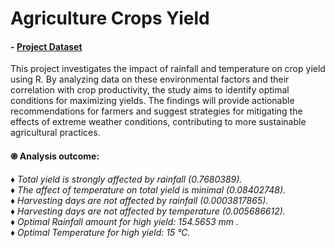 # Agriculture Crops Yield
#### - [Project Dataset]()

This project investigates the impact of rainfall and temperature on crop yield using R. By analyzing data on these environmental factors and their correlation with crop productivity, the study aims to identify optimal conditions for maximizing yields. The findings will provide actionable recommendations for farmers and suggest strategies for mitigating the effects of extreme weather conditions, contributing to more sustainable agricultural practices.

#### ֎ Analysis outcome:
♦ *Total yield is strongly affected by rainfall (0.7680389).* <br>
♦ *The affect of temperature on total yield is minimal (0.08402748).* <br>
♦ *Harvesting days are not affected by rainfall (0.0003817865).* <br>
♦ *Harvesting days are not affected by temperature (0.005686612).* <br>
♦ *Optimal Rainfall amount for high yield: 154.5653 mm .* <br>
♦ *Optimal Temperature for high yield: 15 °C.* <br>
